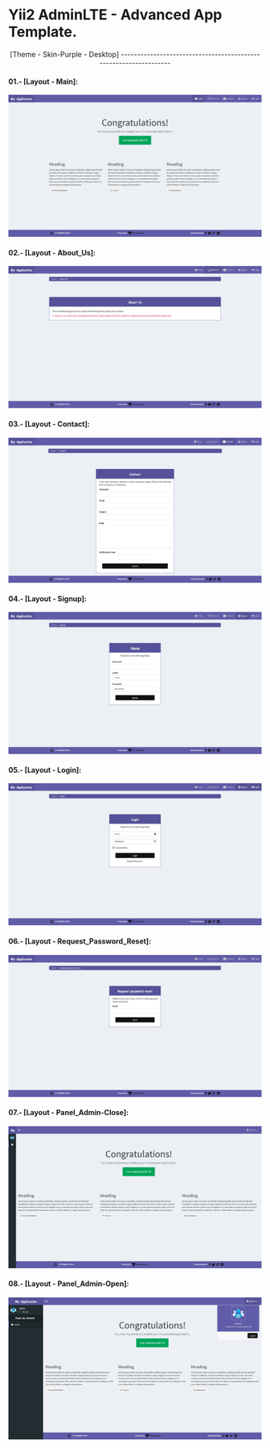 Yii2 AdminLTE - Advanced App Template.
======================================

<p align= "center">[Theme - Skin-Purple - Desktop]
-----------------------------------------------------------------

#### 01.- [Layout - Main]:

![Home Page Skin-Purple-Main](images/skin-purple/purple-main.png)

#### 02.- [Layout - About_Us]:

![Home Page Skin-Purple-About_Us](images/skin-purple/purple-about_us.png)

#### 03.- [Layout - Contact]:

![Home Page Skin-Purple-Contact](images/skin-purple/purple-contact.png)

#### 04.- [Layout - Signup]:

![Home Page Skin-Purple-Signup](images/skin-purple/purple-signup.png)

#### 05.- [Layout - Login]:

![Home Page Skin-Purple-Login](images/skin-purple/purple-login.png)

#### 06.- [Layout - Request_Password_Reset]:

![Home Page Skin-Purple-Request_Password_Reset](images/skin-purple/purple-request_password_reset.png)

#### 07.- [Layout - Panel_Admin-Close]:

![Home Page Skin-Purple-Panel_Admin-Close](images/skin-purple/purple-panel_admin-close.png)

#### 08.- [Layout - Panel_Admin-Open]:

![Home Page Skin-Purple-Panel_Admin-Open](images/skin-purple/purple-panel_admin-open.png)